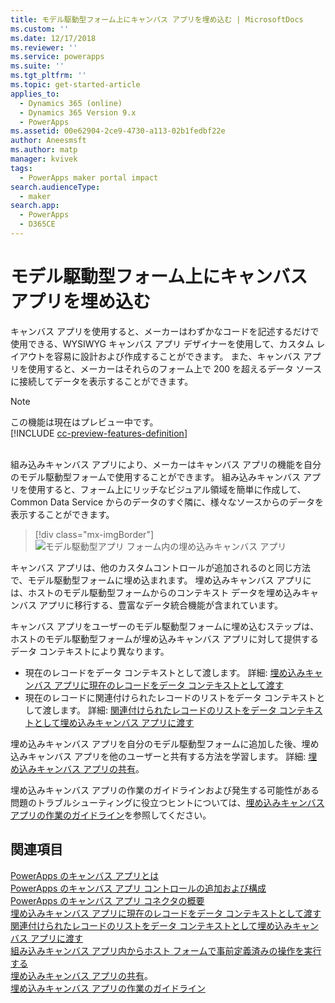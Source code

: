 ```yaml
---
title: モデル駆動型フォーム上にキャンバス アプリを埋め込む | MicrosoftDocs
ms.custom: ''
ms.date: 12/17/2018
ms.reviewer: ''
ms.service: powerapps
ms.suite: ''
ms.tgt_pltfrm: ''
ms.topic: get-started-article
applies_to:
  - Dynamics 365 (online)
  - Dynamics 365 Version 9.x
  - PowerApps
ms.assetid: 00e62904-2ce9-4730-a113-02b1fedbf22e
author: Aneesmsft
ms.author: matp
manager: kvivek
tags:
  - PowerApps maker portal impact
search.audienceType:
  - maker
search.app:
  - PowerApps
  - D365CE
---
```


# <a name="embed-a-canvas-app-on-a-model-driven-form"></a>モデル駆動型フォーム上にキャンバス アプリを埋め込む

キャンバス アプリを使用すると、メーカーはわずかなコードを記述するだけで使用できる、WYSIWYG キャンバス アプリ デザイナーを使用して、カスタム レイアウトを容易に設計および作成することができます。 また、キャンバス アプリを使用すると、メーカーはそれらのフォーム上で 200 を超えるデータ ソースに接続してデータを表示することができます。

> [!NOTE]
> この機能は現在はプレビュー中です。 <br />
> [!INCLUDE [cc-preview-features-definition](../../includes/cc-preview-features-definition.md)] <br /><br />

組み込みキャンバス アプリにより、メーカーはキャンバス アプリの機能を自分のモデル駆動型フォームで使用することができます。 組み込みキャンバス アプリを使用すると、フォーム上にリッチなビジュアル領域を簡単に作成して、Common Data Service からのデータのすぐ隣に、様々なソースからのデータを表示することができます。

   > [!div class="mx-imgBorder"] 
   > ![モデル駆動型アプリ フォーム内の埋め込みキャンバス アプリ](media/embed-canvas-app-in-form.png "モデル駆動型アプリ フォーム内の埋め込みキャンバス アプリ")

キャンバス アプリは、他のカスタムコントロールが追加されるのと同じ方法で、モデル駆動型フォームに埋め込まれます。 埋め込みキャンバス アプリには、ホストのモデル駆動型フォームからのコンテキスト データを埋め込みキャンバス アプリに移行する、豊富なデータ統合機能が含まれています。

キャンバス アプリをユーザーのモデル駆動型フォームに埋め込むステップは、ホストのモデル駆動型フォームが埋め込みキャンバス アプリに対して提供するデータ コンテキストにより異なります。
-   現在のレコードをデータ コンテキストとして渡します。 詳細: [埋め込みキャンバス アプリに現在のレコードをデータ コンテキストとして渡す](pass-current-embedded-canvas-app.md)
-   現在のレコードに関連付けられたレコードのリストをデータ コンテキストとして渡します。 詳細: [関連付けられたレコードのリストをデータ コンテキストとして埋め込みキャンバス アプリに渡す](pass-related-embedded-canvas-app.md) 

埋め込みキャンバス アプリを自分のモデル駆動型フォームに追加した後、埋め込みキャンバス アプリを他のユーザーと共有する方法を学習します。 詳細: [埋め込みキャンバス アプリの共有](share-embedded-canvas-app.md)。

埋め込みキャンバス アプリの作業のガイドラインおよび発生する可能性がある問題のトラブルシューティングに役立つヒントについては、[埋め込みキャンバス アプリの作業のガイドライン](embedded-canvas-app-guidelines.md)を参照してください。

## <a name="see-also"></a>関連項目
[PowerApps のキャンバス アプリとは](../canvas-apps/getting-started.md) <br />
[PowerApps のキャンバス アプリ コントロールの追加および構成](../canvas-apps/add-configure-controls.md) <br />
[PowerApps のキャンバス アプリ コネクタの概要](../canvas-apps/connections-list.md) <br />
[埋め込みキャンバス アプリに現在のレコードをデータ コンテキストとして渡す](pass-current-embedded-canvas-app.md) <br />
[関連付けられたレコードのリストをデータ コンテキストとして埋め込みキャンバス アプリに渡す](pass-related-embedded-canvas-app.md) <br />
[組み込みキャンバス アプリ内からホスト フォームで事前定義済みの操作を実行する](embedded-canvas-app-actions.md) <br />
[埋め込みキャンバス アプリの共有](share-embedded-canvas-app.md)。 <br />
[埋め込みキャンバス アプリの作業のガイドライン](embedded-canvas-app-guidelines.md)
